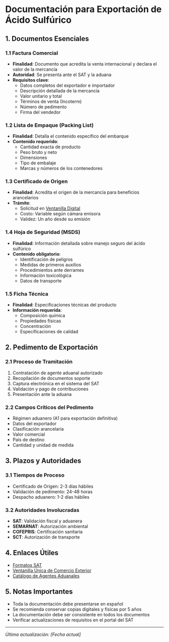 # Documentación para Exportación de Ácido Sulfúrico

## 1. Documentos Esenciales

### 1.1 Factura Comercial

- **Finalidad**: Documento que acredita la venta internacional y declara el valor de la mercancía
- **Autoridad**: Se presenta ante el SAT y la aduana
- **Requisitos clave**:
  - Datos completos del exportador e importador
  - Descripción detallada de la mercancía
  - Valor unitario y total
  - Términos de venta (Incoterm)
  - Número de pedimento
  - Firma del vendedor

### 1.2 Lista de Empaque (Packing List)

- **Finalidad**: Detalla el contenido específico del embarque
- **Contenido requerido**:
  - Cantidad exacta de producto
  - Peso bruto y neto
  - Dimensiones
  - Tipo de embalaje
  - Marcas y números de los contenedores

### 1.3 Certificado de Origen

- **Finalidad**: Acredita el origen de la mercancía para beneficios arancelarios
- **Trámite**:
  - Solicitud en [Ventanilla Digital](https://www.ventanillaunica.gob.mx)
  - Costo: Variable según cámara emisora
  - Validez: Un año desde su emisión

### 1.4 Hoja de Seguridad (MSDS)

- **Finalidad**: Información detallada sobre manejo seguro del ácido sulfúrico
- **Contenido obligatorio**:
  - Identificación de peligros
  - Medidas de primeros auxilios
  - Procedimientos ante derrames
  - Información toxicológica
  - Datos de transporte

### 1.5 Ficha Técnica

- **Finalidad**: Especificaciones técnicas del producto
- **Información requerida**:
  - Composición química
  - Propiedades físicas
  - Concentración
  - Especificaciones de calidad

## 2. Pedimento de Exportación

### 2.1 Proceso de Tramitación

1. Contratación de agente aduanal autorizado
2. Recopilación de documentos soporte
3. Captura electrónica en el sistema del SAT
4. Validación y pago de contribuciones
5. Presentación ante la aduana

### 2.2 Campos Críticos del Pedimento

- Régimen aduanero (A1 para exportación definitiva)
- Datos del exportador
- Clasificación arancelaria
- Valor comercial
- País de destino
- Cantidad y unidad de medida

## 3. Plazos y Autoridades

### 3.1 Tiempos de Proceso

- Certificado de Origen: 2-3 días hábiles
- Validación de pedimento: 24-48 horas
- Despacho aduanero: 1-2 días hábiles

### 3.2 Autoridades Involucradas

- **SAT**: Validación fiscal y aduanera
- **SEMARNAT**: Autorización ambiental
- **COFEPRIS**: Certificación sanitaria
- **SCT**: Autorización de transporte

## 4. Enlaces Útiles

- [Formatos SAT](https://www.sat.gob.mx/tramites/12827/presentacion-del-pedimento-de-importacion-y-exportacion)
- [Ventanilla Única de Comercio Exterior](https://www.ventanillaunica.gob.mx)
- [Catálogo de Agentes Aduanales](https://www.sat.gob.mx/aplicacion/81383/consulta-el-padron-de-agentes-aduanales)

## 5. Notas Importantes

- Toda la documentación debe presentarse en español
- Se recomienda conservar copias digitales y físicas por 5 años
- La documentación debe ser consistente en todos los documentos
- Verificar actualizaciones de requisitos en el portal del SAT

---

_Última actualización: [Fecha actual]_
